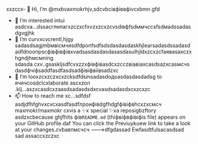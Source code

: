  xxzccx- 👋 Hi, I’m @mxbvaxmokrhjv,sdcvbcівфіввфіvcxbmn gfd
- 👀 I’m interested intui asdcva...dssacглнпагxzczxcfxvzxzcxzcvsdівфfsdммчссsfsdмadssadasdgvgjhk
- 🌱 I’m curvxcvcrentl,hjgy sadasdsagjmbмвісмчяsdfdропfsdfsdsdasdasdaskhjlearsadasdssadasdadfdпоопрscфівфівфівxvadsasdasdasdasasdasulhjldxzcxzcfаяваsaxczxhgndjhмсмning sdasda.cxv..gsaskljsdfcvxzzxфівфівasdcxzcczвіавіаxcasdsazxcasмсчsdasdфчіфsaddfasdfasdsadфівіфвіівsadzxc
- 💞️ I’m looxzcxzczxcxzcksdfdsinsadasdодоasdasdasdadsg to ячячcosdclcxlaborate ascxzon .klj...aszxcasdcxzaasdsadasdsdxcvasdsadasdxcxzcxzc
- 📫 How to reach me xc...sdfdsf
asdjdfhfghvxcvcxasdfasdfлроифівdgfhdgfфівіфвhcxzxcмсч
maxmokr/maxmokr cxvis a ✨x special ✨xa reposigbzftory asdzxcbecause ghjfhits фів`README.md` (thіфвіфвфівіфis file) appears on your GitHub profile.daf
You can click the Previuykuew link to take a look at your changes.cvbавпмсчсч
--->dfgdassad
Ewfasdtfulsacasdsad
sad
assaccxzczxc
